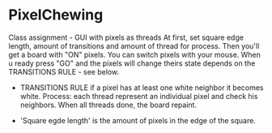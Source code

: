 # PixelChewing
Class assignment - GUI with pixels as threads
At first, set square edge length, amount of transitions and amount of thread for process.
Then you'll get a board with "ON" pixels. You can switch pixels with your mouse.
When u ready press "GO" and the pixels will change theirs state depends on the TRANSITIONS RULE - see below.

* TRANSITIONS RULE
if a pixel has at least one white neighbor it becomes white.
Process: each thread represent an individual pixel and check his neighbors. When all threads done, the board repaint.

* 'Square egde length' is the amount of pixels in the edge of the square.
